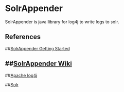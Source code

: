 SolrAppender
==============

SolrAppender is java library for log4j to write logs to solr.

References
--------------
##[SolrAppender Getting Started](https://github.com/mzule/solr-appender/wiki/Getting-Started)

##[SolrAppender Wiki](https://github.com/mzule/solr-appender/wiki)
--------------

##[Apache log4j](http://logging.apache.org/log4j/index.html) 

##[Solr](http://lucene.apache.org/solr)
